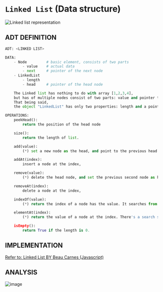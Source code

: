 # `Linked List` (Data structure)

![Linked list representation](https://user-images.githubusercontent.com/14041622/48702546-264b8600-ec2c-11e8-840a-cd3028bf1054.png)

## ADT DEFINITION

```py
ADT: <LINKED LIST>

DATA:
    - Node         # basic element, consists of two parts
        - value    # actual data
        - next     # pointer of the next node
    - LinkedList
        - length
        - head     # pointer of the head node

    The Linked list has nothing to do with array [1,2,3,4],
    but has of multiple nodes consist of two parts: value and pointer to the next node.
    That being said, 
    the object "LinkedList" has only two properties: length and a pointer to the head.

OPERATIONS:
    peekHead():
        return the position of the head node

    size():
        return the length of list.

    add(value):
        (*) set a new node as the head, and point to the previous head.

    addAt(index):
        insert a node at the index, 

    remove(value):
        (*) delete the head node, and set the previous second node as head.

    removeAt(index):
        delete a node at the index, 

    indexOf(value):
        (*) return the index of a node has the value. It searches from head.

    elementAt(index):
        (*) return the value of a node at the index. There's a search starts from head.

    isEmpty():
        return True if the length is 0.
```

## IMPLEMENTATION

[Refer to: Linked List BY Beau Carnes (Javascript)](https://codepen.io/beaucarnes/pen/ybOvBq/?editors=0010)

## ANALYSIS

![image](https://user-images.githubusercontent.com/14041622/48702692-87735980-ec2c-11e8-9b97-c1ef3e2d8a4d.png)

